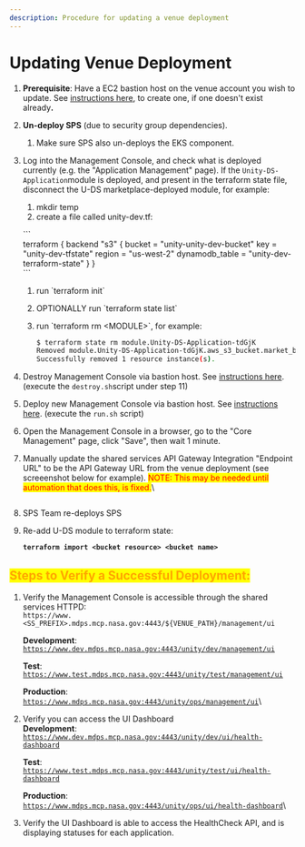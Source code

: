 ```yaml
---
description: Procedure for updating a venue deployment
---
```


# Updating Venue Deployment

1. **Prerequisite**:  Have a EC2 bastion host on the venue account you wish to update.  See [instructions here](https://unity-sds.gitbook.io/docs/developer-docs/common-services/docs/users-guide/deployment/deployment-concepts-and-infrastructure/detailed-breakdown-of-project-onboarding-steps), to create one, if one doesn't exist alread&#x79;**.**
2. **Un-deploy SPS** (due to security group dependencies).
   1. Make sure SPS also un-deploys the EKS component.
3.  Log into the Management Console, and check what is deployed currently (e.g. the "Application Management" page).  If the `Unity-DS-Application`module is deployed, and present in the terraform state file, disconnect the U-DS marketplace-deployed module, for example:

    1. mkdir temp
    2. create a file called unity-dev.tf:

    \`\`\`\
    terraform { backend "s3" { bucket = "unity-unity-dev-bucket" key = "unity-dev-tfstate" region = "us-west-2" dynamodb\_table = "unity-dev-terraform-state" } }\
    \`\`\`

    1. run \`terraform init\`
    2. OPTIONALLY  run \`terraform state list\`
    3.  run \`terraform rm \<MODULE>\`, for example:

        ```sh
        $ terraform state rm module.Unity-DS-Application-tdGjK
        Removed module.Unity-DS-Application-tdGjK.aws_s3_bucket.market_bucket
        Successfully removed 1 resource instance(s).
        ```
4. Destroy Management Console via bastion host.  See [instructions here](https://unity-sds.gitbook.io/docs/developer-docs/common-services/docs/users-guide/deployment/deployment-concepts-and-infrastructure/detailed-breakdown-of-project-onboarding-steps). (execute the `destroy.sh`script under step 11)
5. Deploy new Management Console via bastion host.   See [instructions here](https://unity-sds.gitbook.io/docs/developer-docs/common-services/docs/users-guide/deployment/deployment-concepts-and-infrastructure/detailed-breakdown-of-project-onboarding-steps). (execute the `run.sh` script)
6. Open the Management Console in a browser, go to the "Core Management" page, click "Save", then wait 1 minute.
7.  Manually update the shared services API Gateway Integration "Endpoint URL" to be the API Gateway URL from the venue deployment (see screeenshot below for example). <mark style="color:red;">NOTE: This may be needed until automation that does this, is fixed.</mark>\


    <figure><img src="../../../../.gitbook/assets/Screenshot 2025-01-14 at 6.57.56 PM.png" alt=""><figcaption></figcaption></figure>
8. SPS Team re-deploys SPS
9.  Re-add U-DS module to terraform state:

    <pre class="language-sh"><code class="lang-sh"><strong>terraform import &#x3C;bucket resource> &#x3C;bucket name>
    </strong></code></pre>



## <mark style="color:orange;">Steps to Verify a Successful Deployment:</mark>

1.  Verify the  Management Console is accessible through the shared services HTTPD:\
    `https://www.<SS_PREFIX>.mdps.mcp.nasa.gov:4443/${VENUE_PATH}/management/ui`

    **Development**: [`https://www.dev.mdps.mcp.nasa.gov:4443/unity/dev/management/ui`](https://www.dev.mdps.mcp.nasa.gov:4443/unity/dev/management/ui)&#x20;

    **Test**: [`https://www.test.mdps.mcp.nasa.gov:4443/unity/test/management/ui`](https://www.test.mdps.mcp.nasa.gov:4443/unity/test/management/ui)

    **Production**: [`https://www.mdps.mcp.nasa.gov:4443/unity/ops/management/ui`](https://www.mdps.mcp.nasa.gov:4443/unity/ops/management/ui)\

2.  Verify you can access the UI Dashboard\
    **Development**: \
    [`https://www.dev.mdps.mcp.nasa.gov:4443/unity/dev/ui/health-dashboard`](https://www.dev.mdps.mcp.nasa.gov:4443/unity/dev/ui/health-dashboard)&#x20;

    **Test**: \
    [`https://www.test.mdps.mcp.nasa.gov:4443/unity/test/ui/health-dashboard`](https://www.test.mdps.mcp.nasa.gov:4443/unity/test/ui/health-dashboard)

    **Production**: \
    [`https://www.mdps.mcp.nasa.gov:4443/unity/ops/ui/health-dashboard`](https://www.mdps.mcp.nasa.gov:4443/unity/ops/ui/health-dashboard)\

3. Verify the UI Dashboard is able to access the HealthCheck API, and is displaying statuses for each application.



